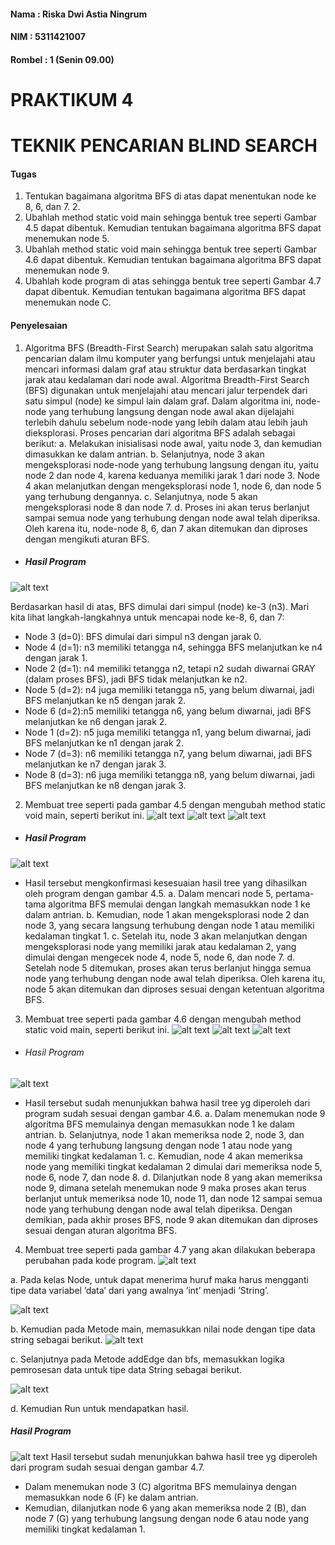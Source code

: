 #### Nama		: Riska Dwi Astia Ningrum
#### NIM		: 5311421007
#### Rombel 	: 1 (Senin 09.00)

# PRAKTIKUM 4
# TEKNIK PENCARIAN BLIND SEARCH

#### Tugas
1.	Tentukan bagaimana algoritma BFS di atas dapat menentukan node ke 8, 6, dan 7. 2. 
2.	Ubahlah method static void main sehingga bentuk tree seperti Gambar 4.5 dapat dibentuk. Kemudian tentukan bagaimana algoritma BFS dapat menemukan node 5. 
3.	Ubahlah method static void main sehingga bentuk tree seperti Gambar 4.6 dapat dibentuk. Kemudian tentukan bagaimana algoritma BFS dapat menemukan node 9. 
4.	Ubahlah kode program di atas sehingga bentuk tree seperti Gambar 4.7 dapat dibentuk. Kemudian tentukan bagaimana algoritma BFS dapat menemukan node C.

#### Penyelesaian
1.	Algoritma BFS (Breadth-First Search) merupakan salah satu algoritma pencarian dalam ilmu komputer yang berfungsi untuk menjelajahi atau mencari informasi dalam graf atau struktur data berdasarkan tingkat jarak atau kedalaman dari node awal. Algoritma Breadth-First Search (BFS) digunakan untuk menjelajahi atau mencari jalur terpendek dari satu simpul (node) ke simpul lain dalam graf. Dalam algoritma ini, node-node yang terhubung langsung dengan node awal akan dijelajahi terlebih dahulu sebelum node-node yang lebih dalam atau lebih jauh dieksplorasi.
Proses pencarian dari algoritma BFS adalah sebagai berikut:
a.	Melakukan inisialisasi node awal, yaitu node 3, dan kemudian dimasukkan ke dalam antrian. 
b.	Selanjutnya, node 3 akan mengeksplorasi node-node yang terhubung langsung dengan itu, yaitu node 2 dan node 4, karena keduanya memiliki jarak 1 dari node 3. Node 4 akan melanjutkan dengan mengeksplorasi node 1, node 6, dan node 5 yang terhubung dengannya. 
c.	Selanjutnya, node 5 akan mengeksplorasi node 8 dan node 7. 
d.	Proses ini akan terus berlanjut sampai semua node yang terhubung dengan node awal telah diperiksa. 
Oleh karena itu, node-node 8, 6, dan 7 akan ditemukan dan diproses dengan mengikuti aturan BFS.

- ##### Hasil Program
![alt text](https://github.com/riskadwi13/Artificial-Intelligence-and-Application/blob/main/1-4.jpeg)

Berdasarkan hasil di atas, BFS dimulai dari simpul (node) ke-3 (n3). Mari kita lihat langkah-langkahnya untuk mencapai node ke-8, 6, dan 7:
- 	Node 3 (d=0): BFS dimulai dari simpul n3 dengan jarak 0.
-	Node 4 (d=1): n3 memiliki tetangga n4, sehingga BFS melanjutkan ke n4 dengan jarak 1.
-	Node 2 (d=1): n4 memiliki tetangga n2, tetapi n2 sudah diwarnai GRAY (dalam proses BFS), jadi BFS tidak melanjutkan ke n2.
-	Node 5 (d=2): n4 juga memiliki tetangga n5, yang belum diwarnai, jadi BFS melanjutkan ke n5 dengan jarak 2.
-	Node 6 (d=2):n5 memiliki tetangga n6, yang belum diwarnai, jadi BFS melanjutkan ke n6 dengan jarak 2.
-	Node 1 (d=2): n5 juga memiliki tetangga n1, yang belum diwarnai, jadi BFS melanjutkan ke n1 dengan jarak 2.
-	Node 7 (d=3): n6 memiliki tetangga n7, yang belum diwarnai, jadi BFS melanjutkan ke n7 dengan jarak 3.
-	Node 8 (d=3): n6 juga memiliki tetangga n8, yang belum diwarnai, jadi BFS melanjutkan ke n8 dengan jarak 3.


2.	Membuat tree seperti pada gambar 4.5 dengan mengubah method static void main, seperti berikut ini.
![alt text](https://github.com/riskadwi13/Artificial-Intelligence-and-Application/blob/main/2-4.jpeg)
![alt text](https://github.com/riskadwi13/Artificial-Intelligence-and-Application/blob/main/3-4.jpeg)
![alt text](https://github.com/riskadwi13/Artificial-Intelligence-and-Application/blob/main/4-4..jpg)
- ##### Hasil Program
![alt text](https://github.com/riskadwi13/Artificial-Intelligence-and-Application/blob/main/5-4.jpg)
- Hasil tersebut mengkonfirmasi kesesuaian hasil tree yang dihasilkan oleh program dengan gambar 4.5. 
a.	Dalam mencari node 5, pertama-tama algoritma BFS memulai dengan langkah memasukkan node 1 ke dalam antrian. 
b.	Kemudian, node 1 akan mengeksplorasi node 2 dan node 3, yang secara langsung terhubung dengan node 1 atau memiliki kedalaman tingkat 1. 
c.	Setelah itu, node 3 akan melanjutkan dengan mengeksplorasi node yang memiliki jarak atau kedalaman 2, yang dimulai dengan mengecek node 4, node 5, node 6, dan node 7. 
d.	Setelah node 5 ditemukan, proses akan terus berlanjut hingga semua node yang terhubung dengan node awal telah diperiksa. 
Oleh karena itu, node 5 akan ditemukan dan diproses sesuai dengan ketentuan algoritma BFS.


3. Membuat tree seperti pada gambar 4.6 dengan mengubah method static void main, seperti berikut ini.
![alt text](https://github.com/riskadwi13/Artificial-Intelligence-and-Application/blob/main/6-4.jpg)
![alt text](https://github.com/riskadwi13/Artificial-Intelligence-and-Application/blob/main/7-4.jpg)
![alt text](https://github.com/riskadwi13/Artificial-Intelligence-and-Application/blob/main/8-4.jpg)
- ###### Hasil Program
![alt text](https://github.com/riskadwi13/Artificial-Intelligence-and-Application/blob/main/9-4.jpg)
- Hasil tersebut sudah menunjukkan bahwa hasil tree yg diperoleh dari program sudah sesuai dengan gambar 4.6. 
a.	Dalam menemukan node 9 algoritma BFS memulainya dengan memasukkan node 1 ke dalam antrian. 
b.	Selanjutnya, node 1 akan memeriksa node 2, node 3, dan node 4 yang terhubung langsung dengan node 1 atau node yang memiliki tingkat kedalaman 1. 
c.	Kemudian, node 4 akan memeriksa node yang memiliki tingkat kedalaman 2 dimulai dari memeriksa node 5, node 6, node 7, dan node 8. 
d.	Dilanjutkan node 8 yang akan memeriksa node 9, dimana setelah menemukan node 9 maka proses akan terus berlanjut untuk memeriksa node 10, node 11, dan node 12 sampai semua node yang terhubung dengan node awal telah diperiksa. 
Dengan demikian, pada akhir proses BFS, node 9 akan ditemukan dan diproses sesuai dengan aturan algoritma BFS.

4.	Membuat tree seperti pada gambar 4.7 yang akan dilakukan beberapa perubahan pada kode program.
![alt text](https://github.com/riskadwi13/Artificial-Intelligence-and-Application/blob/main/10-4.jpg)

a.	Pada kelas Node, untuk dapat menerima huruf maka harus mengganti tipe data variabel ’data’ dari yang awalnya ’int’ menjadi ’String’.

![alt text](https://github.com/riskadwi13/Artificial-Intelligence-and-Application/blob/main/11-4.jpg)

b.	Kemudian pada Metode main, memasukkan nilai node dengan tipe data string sebagai berikut.
![alt text](https://github.com/riskadwi13/Artificial-Intelligence-and-Application/blob/main/12-4.jpg)

c.	Selanjutnya pada Metode addEdge dan bfs, memasukkan logika pemrosesan data untuk tipe data String sebagai berikut.

![alt text](https://github.com/riskadwi13/Artificial-Intelligence-and-Application/blob/main/13-4.jpg)

d.	Kemudian Run untuk mendapatkan hasil.
##### Hasil Program
![alt text](https://github.com/riskadwi13/Artificial-Intelligence-and-Application/blob/main/14-4.jpg)
Hasil tersebut sudah menunjukkan bahwa hasil tree yg diperoleh dari program sudah sesuai dengan gambar 4.7. 
-	Dalam menemukan node 3 (C) algoritma BFS memulainya dengan memasukkan node 6 (F) ke dalam antrian. 
-	Kemudian, dilanjutkan node 6 yang akan memeriksa node 2 (B), dan node 7 (G) yang terhubung langsung dengan node 6 atau node yang memiliki tingkat kedalaman 1. 
